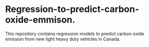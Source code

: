 # Regression-to-predict-carbon-oxide-emmison.
This repository contains regression models to predict carbon oxide emission from new light heavy duty vehicles in Canada.
